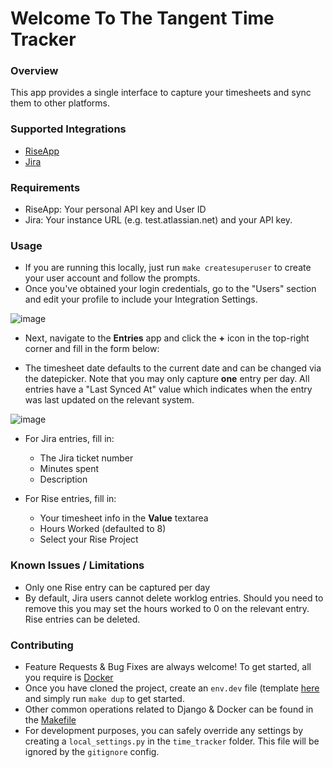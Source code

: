 # Welcome To The Tangent Time Tracker #

### Overview ###

This app provides a single interface to capture your timesheets and sync them to other platforms.

### Supported Integrations ###

- [RiseApp](https://my.riseapp.co.za)
- [Jira](https://www.atlassian.com/software/jira)


### Requirements ###
- RiseApp: Your personal API key and User ID
- Jira: Your instance URL (e.g. test.atlassian.net) and your API key.


### Usage ###
- If you are running this locally, just run `make createsuperuser` to create your user account and follow the prompts.
- Once you've obtained your login credentials, go to the "Users" section and edit your profile to include your Integration Settings.

![image](https://github.com/user-attachments/assets/acfa28f6-4074-44ed-9a0b-ba4a318e6c5f)


- Next, navigate to the **Entries** app and click the **+** icon in the top-right corner and fill in the form below:


- The timesheet date defaults to the current date and can be changed via the datepicker. Note that you may only capture **one** entry per day. All entries have a "Last Synced At" value which indicates when the entry was last updated on the relevant system.

![image](https://github.com/user-attachments/assets/b31291a0-de52-4ae8-b6c0-82961d3711e3)

  
- For Jira entries, fill in:
  -  The Jira ticket number
  -  Minutes spent
  -  Description
    
- For Rise entries, fill in:
  -  Your timesheet info in the **Value** textarea
  -  Hours Worked (defaulted to 8)
  -  Select your Rise Project

### Known Issues / Limitations ###
- Only one Rise entry can be captured per day
- By default, Jira users cannot delete worklog entries. Should you need to remove this you may set the hours worked to 0 on the relevant entry. Rise entries can be deleted.


### Contributing ###

- Feature Requests & Bug Fixes are always welcome! To get started, all you require is [Docker](https://docker.com)
- Once you have cloned the project, create an `env.dev` file (template [here](https://github.com/muhammedabad/TimeTracker/blob/main/env.dev.sample) and simply run `make dup` to get started.
- Other common operations related to Django & Docker can be found in the [Makefile](https://github.com/muhammedabad/TimeTracker/blob/main/Makefile)
- For development purposes, you can safely override any settings by creating a `local_settings.py` in the `time_tracker` folder. This file will be ignored by the `gitignore` config.




